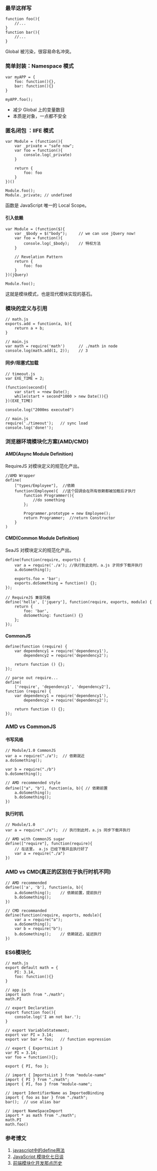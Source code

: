 ### 最早这样写
```
function foo(){
    //...
}
function bar(){
    //...
}
```
Global 被污染，很容易命名冲突。
### 简单封装：Namespace 模式
```
var myAPP = {
    foo: function(){},
    bar: function(){}
}

myAPP.foo();
```

* 减少 Global 上的变量数目
* 本质是对象，一点都不安全

### 匿名闭包 ：IIFE 模式
```
var Module = (function(){
    var _private = "safe now";
    var foo = function(){
        console.log(_private)
    }

    return {
        foo: foo
    }
})()

Module.foo();
Module._private; // undefined
```
函数是 JavaScript 唯一的 Local Scope。
#### 引入依赖
```
var Module = (function($){
    var _$body = $("body");     // we can use jQuery now!
    var foo = function(){
        console.log(_$body);    // 特权方法
    }

    // Revelation Pattern
    return {
        foo: foo
    }
})(jQuery)

Module.foo();
```
这就是模块模式，也是现代模块实现的基石。
### 模块的定义与引用
```
// math.js
exports.add = function(a, b){
    return a + b;
}
```
```
// main.js
var math = require('math')      // ./math in node
console.log(math.add(1, 2));    // 3
```
#### 同步/阻塞式加载
```
// timeout.js
var EXE_TIME = 2;

(function(second){
    var start = +new Date();
    while(start + second*1000 > new Date()){}
})(EXE_TIME)

console.log("2000ms executed")
```
```
// main.js
require('./timeout');   // sync load
console.log('done!');
```
### 浏览器环境模块化方案(AMD/CMD)
#### AMD(Async Module Definition)
RequireJS 对模块定义的规范化产出。

```
//AMD Wrapper
define(
    ["types/Employee"],  //依赖
    function(Employee){  //这个回调会在所有依赖都被加载后才执行
        function Programmer(){
            //do something
        };

        Programmer.prototype = new Employee();
        return Programmer;  //return Constructor
    }
)
```
#### CMD(Common Module Definition)
SeaJS 对模块定义的规范化产出。

```
define(function(require, exports) {
    var a = require('./a'); //执行到此处时，a.js 才同步下载并执行
    a.doSomething();

    exports.foo = 'bar';
    exports.doSomething = function() {};
});
```
```
// RequireJS 兼容风格
define('hello', ['jquery'], function(require, exports, module) {
    return {
        foo: 'bar',
        doSomething: function() {}
    };
});
```
#### CommonJS
```
define(function (require) {
    var dependency1 = require('dependency1'),
        dependency2 = require('dependency2');

    return function () {};
});
```
```
// parse out require...
define(
    ['require', 'dependency1', 'dependency2'],
function (require) {
    var dependency1 = require('dependency1'),
        dependency2 = require('dependency2');

    return function () {};
});
```
### AMD vs CommonJS
#### 书写风格
```
// Module/1.0 CommonJS
var a = require("./a");  // 依赖就近
a.doSomething();

var b = require("./b")
b.doSomething();
```
```
// AMD recommended style
define(["a", "b"], function(a, b){ // 依赖前置
    a.doSomething();
    b.doSomething();
})
```
#### 执行时机
```
// Module/1.0
var a = require("./a");  // 执行到此时，a.js 同步下载并执行
```
```
// AMD with CommonJS sugar
define(["require"], function(require){
    // 在这里， a.js 已经下载并且执行好了
    var a = require("./a")
})
```
### AMD vs CMD(真正的区别在于执行时机不同)
```
// AMD recommended
define(['a', 'b'], function(a, b){
    a.doSomething();    // 依赖前置，提前执行
    b.doSomething();
})
```
```
// CMD recommanded
define(function(require, exports, module){
    var a = require("a");
    a.doSomething();
    var b = require("b");
    b.doSomething();    // 依赖就近，延迟执行
})
```
### ES6模块化
```
// math.js
export default math = {
    PI: 3.14,
    foo: function(){}
}
```
```
// app.js
import math from "./math";
math.PI
```
```
// export Declaration
export function foo(){
    console.log('I am not bar.');
}

// export VariableStatement;
export var PI = 3.14;
export var bar = foo;   // function expression

// export { ExportsList }
var PI = 3.14;
var foo = function(){};

export { PI, foo };
```
```
// import { ImportsList } from "module-name"
import { PI } from "./math";
import { PI, foo } from "module-name";

// import IdentifierName as ImportedBinding
import { foo as bar } from "./math";
bar();  // use alias bar

// import NameSpaceImport
import * as math from "./math";
math.PI
math.foo()
```
### 参考博文
1. [javascript中的define用法](https://blog.csdn.net/qq_16633405/article/details/77961539)
2. [JavaScript 模块化七日谈](http://huangxuan.me/2015/07/09/js-module-7day/)
3. [前端模块化开发那点历史](https://github.com/seajs/seajs/issues/588)
